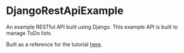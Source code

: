 # DjangoRestApiExample

An example RESTful API built using Django. This example API is built to manage ToDo lists.

Built as a reference for the tutorial [here](https://michaelwashburnjr.com/building-webapp-tutorial-p1/).

